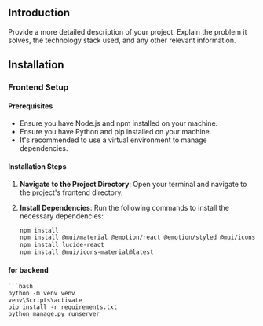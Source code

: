 
## Introduction

Provide a more detailed description of your project. Explain the problem it solves, the technology stack used, and any other relevant information.


## Installation

### Frontend Setup

#### Prerequisites
- Ensure you have Node.js and npm installed on your machine.
- Ensure you have Python and pip installed on your machine.
- It's recommended to use a virtual environment to manage dependencies.

#### Installation Steps

1. **Navigate to the Project Directory**:
   Open your terminal and navigate to the project's frontend directory.

2. **Install Dependencies**:
   Run the following commands to install the necessary dependencies:

   ```bash
   npm install
   npm install @mui/material @emotion/react @emotion/styled @mui/icons-material
   npm install lucide-react
   npm install @mui/icons-material@latest
   
#### for backend

    ```bash
    python -m venv venv
    venv\Scripts\activate
    pip install -r requirements.txt
    python manage.py runserver
